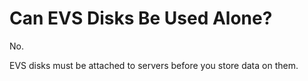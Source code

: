 # Can EVS Disks Be Used Alone?<a name="evs_faq_0054"></a>

No.

EVS disks must be attached to servers before you store data on them.


